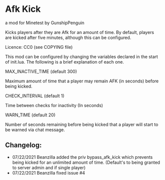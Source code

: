 
# Afk Kick

a mod for Minetest by GunshipPenguin

Kicks players after they are Afk for an amount of time. By default, 
players are kicked after five minutes, although this can be configured.

Licence: CC0 (see COPYING file)

This mod can be configured by changing the variables declared in the 
start of init.lua. The following is a brief explanation of each one.

MAX_INACTIVE_TIME (default 300)

Maximum amount of time that a player may remain AFK (in seconds) 
before being kicked.

CHECK_INTERVAL (default 1)

Time between checks for inactivity (In seconds)

WARN_TIME (default 20)

Number of seconds remaining before being kicked that a player will 
start to be warned via chat message.

## Changelog:

- 07/22/2021 Beanzilla added the priv bypass_afk_kick which prevents being kicked for an unlimited amount of time. (Default's
to being granted to server admin and if single player)
- 07/22/2021 Beanzilla fixed issue #4
